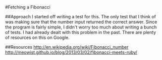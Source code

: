 #Fetching a Fibonacci

##Approach
I started off writing a test for this. The only test that I think of was making sure that the number input returned the correct answer. Since the program is fairly simple, I didn't worry too much about writing a bunch of tests. I had already dealt with this problem in the past. There are plenty of resources on this on Google.

##Resources
http://en.wikipedia.org/wiki/Fibonacci_number  
http://meowist.github.io/blog/2013/03/02/fibonacci-meets-ruby/
